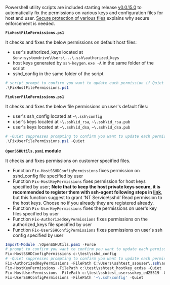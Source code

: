 Powershell utility scripts are included starting release [v0.0.15.0](https://github.com/PowerShell/Win32-OpenSSH/releases/tag/v0.0.15.0) to automatically fix the permissions on various keys and configuration files for host and user. [Secure protection of various files](https://github.com/PowerShell/Win32-OpenSSH/wiki/Security-protection-of-various-files-in-Win32-OpenSSH) explains why secure enforcement is needed.

**`FixHostFilePermissions.ps1`**

It checks and fixes the below permissions on default host files:
 - user's authorized_keys located at `$env:systemdrive\Users\...\.ssh\authorized_keys`
 - host keys generated by `ssh-keygen.exe -A` in the same folder of the script
 - sshd_config in the same folder of the script

```PowerShell
# script prompt to confirm you want to update each permission if Quiet is not specified
.\FixHostFilePermissions.ps1
```

**`FixUserFilePermissions.ps1`**

It checks and fixes the below file permissions on user's default files: 
 - user's ssh_config located at `~\.ssh\config`
 - user's keys located at `~\.ssh\id_rsa`, `~\.ssh\id_rsa.pub`
 - user's keys located at `~\.ssh\id_dsa`, `~\.ssh\id_dsa.pub`

```PowerShell
# -Quiet suppresses prompting to confirm you want to update each permission
.\FixUserFilePermissions.ps1 -Quiet 
```

**`OpenSSHUtils.psm1` module**

It checks and fixes permissions on customer specified files.
 - Function `Fix-HostSSHDConfigPermissions` fixes permission on sshd_config file specified by user
 - Function `Fix-HostKeyPermissions` fixes permission for host keys specified by user; **Note that to keep the host private keys secure, it is recommended to register them with ssh-agent following
steps in [link](https://github.com/PowerShell/Win32-OpenSSH/wiki/Install-Win32-OpenSSH)**, but this function suggest to grant 'NT Service\sshd' Read permission to the host keys. Choose no if you already they are registered already.
 - Function `Fix-UserKeyPermissions` fixes the permissions on user's key files specified by user
 - Function `Fix-AuthorizedKeyPermissions` fixes permissions on the authorized_keys file specified by user
 - Function `Fix-UserSSHConfigPermissions` fixes permissions on user's ssh config specified by user

```PowerShell
Import-Module .\OpenSSHUtils.psm1 -Force
# prompt to confirm you want to confirm you want to update each permission on the file
Fix-HostSSHDConfigPermissions c:\test\sshd_config
# -Quiet suppresses prompting to confirm you want to update each permission on the file
Fix-AuthorizedKeyPermissions -FilePath C:\Users\sshtest_ssouser\.ssh\authorized_keys -Quiet
Fix-HostKeyPermissions -FilePath c:\test\sshtest_hostkey_ecdsa -Quiet
Fix-HostUserPermissions -FilePath c:\test\sshtest_userssokey_ed25519 -Quiet
Fix-UserSSHConfigPermissions -FilePath '~\.ssh\config' -Quiet
```